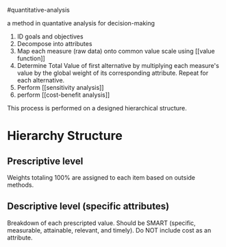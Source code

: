 
#quantitative-analysis 

a method in quantative analysis for decision-making
1. ID goals and objectives
2. Decompose into attributes
3. Map each measure (raw data) onto common value scale using [[value function]]
4. Determine Total Value of first alternative by multiplying each measure's value by the global weight of its corresponding attribute.  Repeat for each alternative.
5. Perform [[sensitivity analysis]]
6. perform [[cost-benefit analysis]]

This process is performed on a designed hierarchical structure.
# Hierarchy Structure
## Prescriptive level
Weights totaling 100% are assigned to each item based on outside methods.
## Descriptive level (specific attributes)
Breakdown of each prescripted value.  Should be SMART (specific, measurable, attainable, relevant, and timely).
Do NOT include cost as an attribute.
